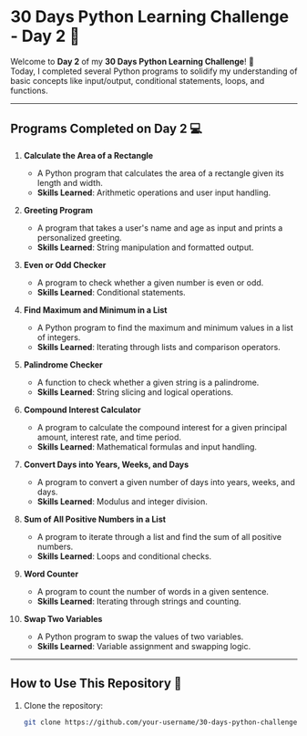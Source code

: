 # 30 Days Python Learning Challenge - Day 2 🚀

Welcome to **Day 2** of my **30 Days Python Learning Challenge**! 🎉  
Today, I completed several Python programs to solidify my understanding of basic concepts like input/output, conditional statements, loops, and functions.

---

## Programs Completed on Day 2 💻

1. **Calculate the Area of a Rectangle**  
   - A Python program that calculates the area of a rectangle given its length and width.  
   - **Skills Learned**: Arithmetic operations and user input handling.

2. **Greeting Program**  
   - A program that takes a user's name and age as input and prints a personalized greeting.  
   - **Skills Learned**: String manipulation and formatted output.

3. **Even or Odd Checker**  
   - A program to check whether a given number is even or odd.  
   - **Skills Learned**: Conditional statements.

4. **Find Maximum and Minimum in a List**  
   - A Python program to find the maximum and minimum values in a list of integers.  
   - **Skills Learned**: Iterating through lists and comparison operators.

5. **Palindrome Checker**  
   - A function to check whether a given string is a palindrome.  
   - **Skills Learned**: String slicing and logical operations.

6. **Compound Interest Calculator**  
   - A program to calculate the compound interest for a given principal amount, interest rate, and time period.  
   - **Skills Learned**: Mathematical formulas and input handling.

7. **Convert Days into Years, Weeks, and Days**  
   - A program to convert a given number of days into years, weeks, and days.  
   - **Skills Learned**: Modulus and integer division.

8. **Sum of All Positive Numbers in a List**  
   - A program to iterate through a list and find the sum of all positive numbers.  
   - **Skills Learned**: Loops and conditional checks.

9. **Word Counter**  
   - A program to count the number of words in a given sentence.  
   - **Skills Learned**: Iterating through strings and counting.

10. **Swap Two Variables**  
    - A Python program to swap the values of two variables.  
    - **Skills Learned**: Variable assignment and swapping logic.

---

## How to Use This Repository 📂

1. Clone the repository:
   ```bash
   git clone https://github.com/your-username/30-days-python-challenge.git
